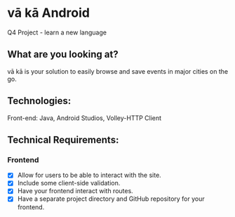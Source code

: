 # vā kā Android
Q4 Project - learn a new language

## What are you looking at?
vā kā is your solution to easily browse and save events in major cities on the go.

## Technologies:
Front-end: Java, Android Studios, Volley-HTTP Client

## Technical Requirements:
### Frontend

- [x] Allow for users to be able to interact with the site.
- [x] Include some client-side validation.
- [x] Have your frontend interact with routes.
- [x] Have a separate project directory and GitHub repository for your frontend.
